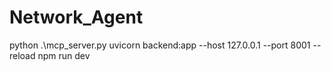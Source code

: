 # Network_Agent

python .\mcp_server.py
uvicorn backend:app --host 127.0.0.1 --port 8001 --reload
npm run dev